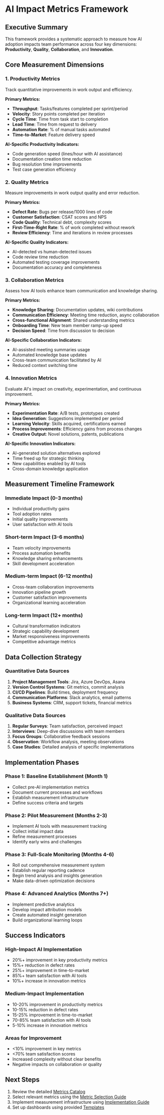 # AI Impact Metrics Framework

## Executive Summary

This framework provides a systematic approach to measure how AI adoption impacts team performance across four key dimensions: **Productivity**, **Quality**, **Collaboration**, and **Innovation**.

## Core Measurement Dimensions

### 1. Productivity Metrics
Track quantitative improvements in work output and efficiency.

**Primary Metrics:**
- **Throughput**: Tasks/features completed per sprint/period
- **Velocity**: Story points completed per iteration
- **Cycle Time**: Time from task start to completion
- **Lead Time**: Time from request to delivery
- **Automation Rate**: % of manual tasks automated
- **Time-to-Market**: Feature delivery speed

**AI-Specific Productivity Indicators:**
- Code generation speed (lines/hour with AI assistance)
- Documentation creation time reduction
- Bug resolution time improvements
- Test case generation efficiency

### 2. Quality Metrics
Measure improvements in work output quality and error reduction.

**Primary Metrics:**
- **Defect Rate**: Bugs per release/1000 lines of code
- **Customer Satisfaction**: CSAT scores and NPS
- **Code Quality**: Technical debt, complexity scores
- **First-Time-Right Rate**: % of work completed without rework
- **Review Efficiency**: Time and iterations in review processes

**AI-Specific Quality Indicators:**
- AI-detected vs human-detected issues
- Code review time reduction
- Automated testing coverage improvements
- Documentation accuracy and completeness

### 3. Collaboration Metrics
Assess how AI tools enhance team communication and knowledge sharing.

**Primary Metrics:**
- **Knowledge Sharing**: Documentation updates, wiki contributions
- **Communication Efficiency**: Meeting time reduction, async collaboration
- **Cross-functional Alignment**: Shared understanding metrics
- **Onboarding Time**: New team member ramp-up speed
- **Decision Speed**: Time from discussion to decision

**AI-Specific Collaboration Indicators:**
- AI-assisted meeting summaries usage
- Automated knowledge base updates
- Cross-team communication facilitated by AI
- Reduced context switching time

### 4. Innovation Metrics
Evaluate AI's impact on creativity, experimentation, and continuous improvement.

**Primary Metrics:**
- **Experimentation Rate**: A/B tests, prototypes created
- **Idea Generation**: Suggestions implemented per period
- **Learning Velocity**: Skills acquired, certifications earned
- **Process Improvements**: Efficiency gains from process changes
- **Creative Output**: Novel solutions, patents, publications

**AI-Specific Innovation Indicators:**
- AI-generated solution alternatives explored
- Time freed up for strategic thinking
- New capabilities enabled by AI tools
- Cross-domain knowledge application

## Measurement Timeline Framework

### Immediate Impact (0-3 months)
- Individual productivity gains
- Tool adoption rates
- Initial quality improvements
- User satisfaction with AI tools

### Short-term Impact (3-6 months)
- Team velocity improvements
- Process automation benefits
- Knowledge sharing enhancements
- Skill development acceleration

### Medium-term Impact (6-12 months)
- Cross-team collaboration improvements
- Innovation pipeline growth
- Customer satisfaction improvements
- Organizational learning acceleration

### Long-term Impact (12+ months)
- Cultural transformation indicators
- Strategic capability development
- Market responsiveness improvements
- Competitive advantage metrics

## Data Collection Strategy

### Quantitative Data Sources
1. **Project Management Tools**: Jira, Azure DevOps, Asana
2. **Version Control Systems**: Git metrics, commit analysis
3. **CI/CD Pipelines**: Build times, deployment frequency
4. **Communication Platforms**: Slack analytics, email patterns
5. **Business Systems**: CRM, support tickets, financial metrics

### Qualitative Data Sources
1. **Regular Surveys**: Team satisfaction, perceived impact
2. **Interviews**: Deep-dive discussions with team members
3. **Focus Groups**: Collaborative feedback sessions
4. **Observation**: Workflow analysis, meeting observations
5. **Case Studies**: Detailed analysis of specific implementations

## Implementation Phases

### Phase 1: Baseline Establishment (Month 1)
- Collect pre-AI implementation metrics
- Document current processes and workflows
- Establish measurement infrastructure
- Define success criteria and targets

### Phase 2: Pilot Measurement (Months 2-3)
- Implement AI tools with measurement tracking
- Collect initial impact data
- Refine measurement processes
- Identify early wins and challenges

### Phase 3: Full-Scale Monitoring (Months 4-6)
- Roll out comprehensive measurement system
- Establish regular reporting cadence
- Begin trend analysis and insights generation
- Make data-driven optimization decisions

### Phase 4: Advanced Analytics (Months 7+)
- Implement predictive analytics
- Develop impact attribution models
- Create automated insight generation
- Build organizational learning loops

## Success Indicators

### High-Impact AI Implementation
- 20%+ improvement in key productivity metrics
- 15%+ reduction in defect rates
- 25%+ improvement in time-to-market
- 85%+ team satisfaction with AI tools
- 10%+ increase in innovation metrics

### Medium-Impact Implementation
- 10-20% improvement in productivity metrics
- 10-15% reduction in defect rates
- 15-25% improvement in time-to-market
- 70-85% team satisfaction with AI tools
- 5-10% increase in innovation metrics

### Areas for Improvement
- <10% improvement in key metrics
- <70% team satisfaction scores
- Increased complexity without clear benefits
- Negative impacts on collaboration or quality

## Next Steps

1. Review the detailed [Metrics Catalog](./metrics-catalog.md)
2. Select relevant metrics using the [Metric Selection Guide](./metric-selection-guide.md)
3. Implement measurement infrastructure using [Implementation Guide](./implementation-guide.md)
4. Set up dashboards using provided [Templates](../templates/)